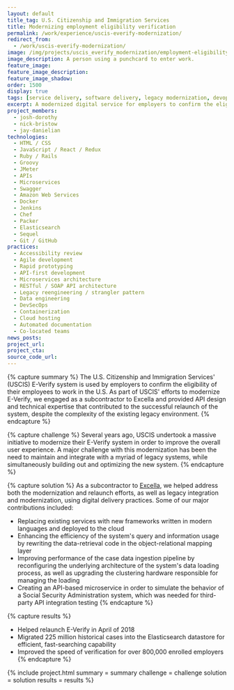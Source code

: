 ```yaml
---
layout: default
title_tag: U.S. Citizenship and Immigration Services
title: Modernizing employment eligibility verification
permalink: /work/experience/uscis-everify-modernization/
redirect_from:
  - /work/uscis-everify-modernization/
image: /img/projects/uscis_everify_modernization/employment-eligibility-verification.svg
image_description: A person using a punchcard to enter work.
feature_image:
feature_image_description:
feature_image_shadow:
order: 1500
display: true
tags: [service delivery, software delivery, legacy modernization, devops, cloud & platforms, data & analytics, apis, security & privacy, homeland security, citizenship & immigration, josh dorothy, nick bristow, jay danielian]
excerpt: A modernized digital service for employers to confirm the eligibility of their employees to work in the U.S.
project_members:
  - josh-dorothy
  - nick-bristow
  - jay-danielian
technologies:
  - HTML / CSS
  - JavaScript / React / Redux
  - Ruby / Rails
  - Groovy
  - JMeter
  - APIs
  - Microservices
  - Swagger
  - Amazon Web Services
  - Docker
  - Jenkins
  - Chef
  - Packer
  - Elasticsearch
  - Sequel
  - Git / GitHub
practices:
  - Accessibility review
  - Agile development
  - Rapid prototyping
  - API-first development
  - Microservices architecture
  - RESTful / SOAP API architecture
  - Legacy reengineering / strangler pattern
  - Data engineering
  - DevSecOps
  - Containerization
  - Cloud hosting
  - Automated documentation
  - Co-located teams
news_posts:
project_url:
project_cta:
source_code_url:
---
```


{% capture summary %}
The U.S. Citizenship and Immigration Services' (USCIS) E-Verify system is
used by employers to confirm the eligibility of their employees to work
in the U.S. As part of USCIS' efforts to modernize E-Verify, we engaged as a
subcontractor to Excella and provided API design and technical expertise
that contributed to the successful relaunch of the system, despite the
complexity of the existing legacy environment.
{% endcapture %}

{% capture challenge %}
Several years ago, USCIS undertook a massive initiative to modernize their
E-Verify system in order to improve the overall user experience. A major
challenge with this modernization has been the need to maintain and
integrate with a myriad of legacy systems, while simultaneously
building out and optimizing the new system.
{% endcapture %}

{% capture solution %}
As a subcontractor to [Excella](https://www.excella.com/), we helped address both
the modernization and relaunch efforts, as well as legacy integration and modernization,
using digital delivery practices. Some of our major contributions included:

- Replacing existing services with new frameworks written
in modern languages and deployed to the cloud
- Enhancing the efficiency of the system's query and information
usage by rewriting the data-retrieval code in the object-relational mapping layer
- Improving performance of the case data ingestion pipeline by
reconfiguring the underlying architecture of the system's data
loading process, as well as upgrading the clustering hardware
responsible for managing the loading
- Creating an API-based microservice in order to simulate the behavior
of a Social Security Administration system, which was needed for
third-party API integration testing
{% endcapture %}

{% capture results %}
- Helped relaunch E-Verify in April of 2018
- Migrated 225 million historical cases into the Elasticsearch
datastore for efficient, fast-searching capability
- Improved the speed of verification for over 800,000 enrolled employers
{% endcapture %}

{% include project.html
  summary = summary
  challenge = challenge
  solution = solution
  results = results
%}
